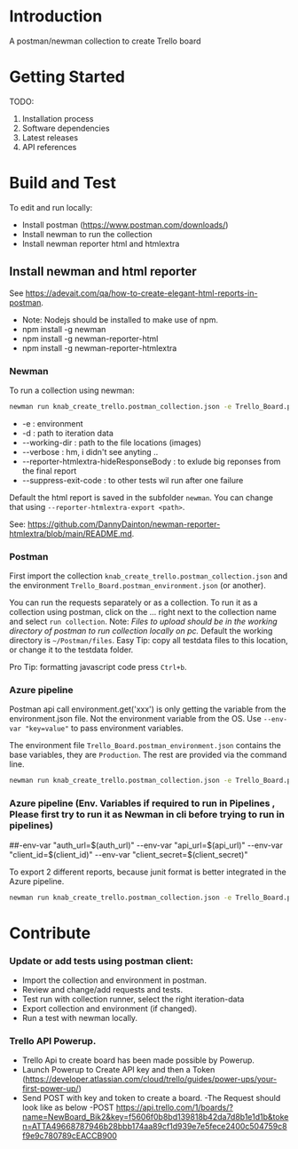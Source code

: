 # Introduction 

A postman/newman collection to create Trello board
# Getting Started
TODO:
1.	Installation process
2.	Software dependencies
3.	Latest releases
4.	API references

# Build and Test

To edit and run locally:
- Install postman (https://www.postman.com/downloads/)
- Install newman to run the collection
- Install newman reporter html and htmlextra

## Install newman and html reporter
See https://adevait.com/qa/how-to-create-elegant-html-reports-in-postman.

- Note: Nodejs should be installed to make use of npm.
- npm install -g newman
- npm install -g newman-reporter-html
- npm install -g newman-reporter-htmlextra

### Newman
To run a collection using newman:
```bash
newman run knab_create_trello.postman_collection.json -e Trello_Board.postman_environment.json --working-dir ./testdata -r htmlextra --reporter-htmlextra-hideResponseBody "Get report"
```
- -e : environment 
- -d : path to iteration data
- --working-dir : path to the file locations (images)
- --verbose : hm, i didn't see anyting ..
- --reporter-htmlextra-hideResponseBody : to exlude big reponses from the final report
- --suppress-exit-code : to other tests wil run after one failure

Default the html report is saved in the subfolder `newman`. You can change that using `--reporter-htmlextra-export <path>`.

See: https://github.com/DannyDainton/newman-reporter-htmlextra/blob/main/README.md.

### Postman

First import the collection `knab_create_trello.postman_collection.json` and the environment `Trello_Board.postman_environment.json` (or another).

You can run the requests separately or as a collection.
To run it as a collection using postman, click on the ... right next to the collection name and select `run collection`.
Note: *Files to upload should be in the working directory of postman to run collection locally on pc.*
Default the working directory is `~/Postman/files`.
Easy Tip: copy all testdata files to this location,
or change it to the testdata folder.

Pro Tip: formatting javascript code press `Ctrl+b`.

### Azure pipeline

Postman api call environment.get('xxx') is only getting the variable from the environment.json file. Not the environment variable from the OS. Use `--env-var "key=value"` to pass environment variables.

The environment file `Trello_Board.postman_environment.json` contains the base variables, they are `Production`. The rest are provided via the command line.

```bash
newman run knab_create_trello.postman_collection.json -e Trello_Board.postman_environment.json --working-dir ./testdata -r htmlextra --reporter-htmlextra-hideResponseBody "Get report" --suppress-exit-code 
```
### Azure pipeline (Env. Variables if required to run in Pipelines , Please first try to run it as Newman in cli before trying to run in pipelines)
##-env-var "auth_url=$(auth_url)" --env-var "api_url=$(api_url)" --env-var "client_id=$(client_id)" --env-var "client_secret=$(client_secret)"

To export 2 different reports, because junit format is better integrated in the Azure pipeline.

```bash
newman run knab_create_trello.postman_collection.json -e Trello_Board.postman_environment.json --working-dir ./testdata -r "htmlextra,cli,junit" --reporter-htmlextra-hideResponseBody "Get report" --reporter-junit-export newman/TEST-junitreport.xml --suppress-exit-code  
```
# Contribute

### Update or add tests using postman client:

- Import the collection and environment in postman.
- Review and change/add requests and tests. 
- Test run with collection runner, select the right iteration-data
- Export collection and environment (if changed).
- Run a test with newman locally.



### Trello API Powerup.

- Trello Api to create board has been made possible by Powerup.
- Launch Powerup to Create API key and then a Token (https://developer.atlassian.com/cloud/trello/guides/power-ups/your-first-power-up/)
- Send POST with key and token to create a board.
-The Request should look like as below 
-POST https://api.trello.com/1/boards/?name=NewBoard_Bik2&key=f5606f0b8bd139818b42da7d8b1e1d1b&token=ATTA49668787946b28bbb174aa89cf1d939e7e5fece2400c504759c8f9e9c780789cEACCB900


```